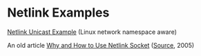 # Netlink Examples

[Netlink Unicast Example](unicast_network_namespace_example/README.md) (Linux network namespace aware)

An old article [Why and How to Use Netlink Socket](articles/Why_and_How_to_Use_Netlink_Socket.md) ([Source](https://www.linuxjournal.com/article/7356), 2005)
